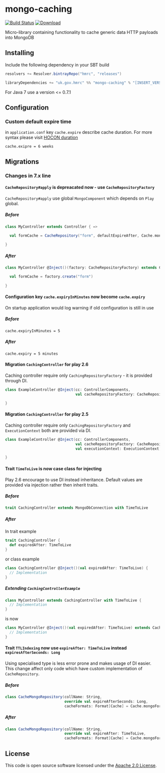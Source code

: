 # mongo-caching

[![Build Status](https://travis-ci.org/hmrc/mongo-caching.svg?branch=master)](https://travis-ci.org/hmrc/mongo-caching) [ ![Download](https://api.bintray.com/packages/hmrc/releases/mongo-caching/images/download.svg) ](https://bintray.com/hmrc/releases/mongo-caching/_latestVersion)

Micro-library containing functionality to cache generic data HTTP payloads into MongoDB

## Installing

Include the following dependency in your SBT build

``` scala
resolvers += Resolver.bintrayRepo("hmrc", "releases")

libraryDependencies += "uk.gov.hmrc" %% "mongo-caching" % "[INSERT_VERSION]"
```
For Java 7 use a version <= 0.7.1

## Configuration

### Custom default expire time
in `application.conf` key `cache.expire` describe cache duration. 
For more syntax please visit [HOCON duration](https://github.com/lightbend/config/blob/master/HOCON.md#duration-format)
```
cache.exipre = 6 weeks
```

## Migrations

### Changes in 7.x line

#### `CacheRepository#apply` is depreacated now - use `CacheRepositoryFactory` 
`CacheRepository#apply` use  global `MongoComponent` which depends on `Play` global. 

##### Before
```scala
class MyController extends Controller { =>

  val formCache = CacheRepository("form", defaultExpireAfter, Cache.mongoFormats) 
  
}
```

##### After
```scala
class MyController @Inject()(factory: CacheRepositoryFactory) extends Controller { =>

  val formCache = factory.create("form") 
  
}
```

#### Configuration key `cache.expiryInMinutes` now become `cache.expiry`

On startup application would log warning if old configuration is still in use

##### Before 

```hocon
cache.expiryInMinutes = 5
```

##### After

```hocon
cache.expiry = 5 minutes
```

#### Migration `CachingController` for play 2.6

Caching controller require only `CachingRepositoryFactory` - it is provided through DI.

```scala
class ExampleController @Inject(cc: ControllerComponents,
                                val cacheRepositoryFactory: CacheRepositoryFactory) extends AbstractController(cc) with CachingController {

}
```

#### Migration `CachingController` for play 2.5

Caching controller require only `CachingRepositoryFactory` and `ExecutionContext` both are provided via DI.

```scala
class ExampleController @Inject(cc: ControllerComponents,
                                val cacheRepositoryFactory: CacheRepositoryFactory,
                                val executionContext: ExecutionContext) extends Controller with CachingController {

}
```

#### Trait `TimeToLive` is now case class for injecting

Play 2.6 encourage to use DI instead inheritance. Default values are provided via injection rather then inherit traits.

##### Before

```scala
trait CachingController extends MongoDbConnection with TimeToLive 
```
##### After
In trait example 
```scala
trait CachingController {
  def expiredAfter: TimeToLive
}
```
or class example
```scala
class CachingController @Inject()(val expiredAfter: TimeToLive) {
  // Implementation 
}
```

##### Extending `CachingControllerExample`
```scala
class MyController extends CachingController with TimeToLive {
  // Implementation 
}
```

is now

```scala
class MyController @Inject()(val expiredAfter: TimeToLive) extends CachingController {
  // Implementation 
}
````

####

#### Trait `TTLIndexing` now use `expireAfter: TimeToLive` instead `expiresAfterSeconds: Long`

Using specialised type is less error prone and makes usage of DI easier. This change affect only code which
have custom implementation of `CacheRepository`. 

##### Before

```scala
class CacheMongoRepository(collName: String,
                           override val expireAfterSeconds: Long,
                           cacheFormats: Format[Cache] = Cache.mongoFormats)(implicit mongo: () => DB, ec: ExecutionContext)
```

##### After
```scala
class CacheMongoRepository(collName: String,
                           override val expireAfter: TimeToLive,
                           cacheFormats: Format[Cache] = Cache.mongoFormats)(implicit mongo: () => DB, ec: ExecutionContext)
```



## License ##
 
This code is open source software licensed under the [Apache 2.0 License]("http://www.apache.org/licenses/LICENSE-2.0.html").


